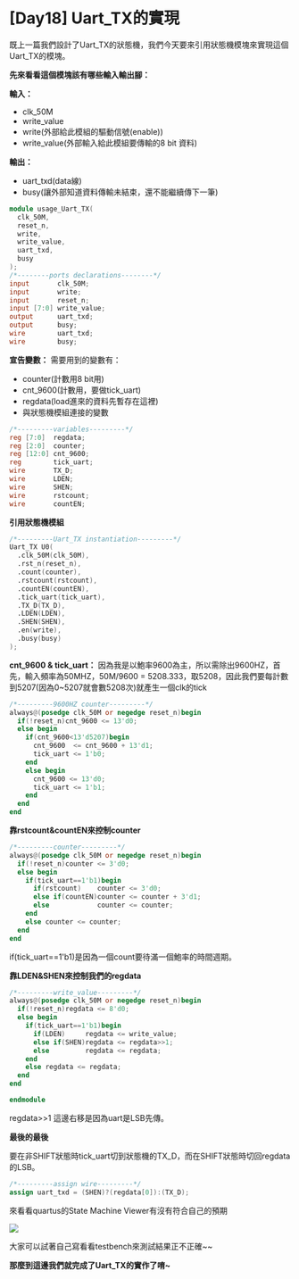 # [Day18] Uart_TX的實現
既上一篇我們設計了Uart_TX的狀態機，我們今天要來引用狀態機模塊來實現這個Uart_TX的模塊。

**先來看看這個模塊該有哪些輸入輸出腳：**

**輸入：**
- clk_50M
- write_value
- write(外部給此模組的驅動信號(enable))
- write_value(外部輸入給此模組要傳輸的8 bit 資料)

**輸出：**
- uart_txd(data線)
- busy(讓外部知道資料傳輸未結束，還不能繼續傳下一筆)


```verilog
module usage_Uart_TX(
  clk_50M, 
  reset_n, 
  write, 
  write_value, 
  uart_txd, 
  busy
);
/*--------ports declarations--------*/
input       clk_50M;
input       write;
input       reset_n;
input [7:0] write_value;
output      uart_txd;
output      busy;
wire        uart_txd;
wire        busy;
```
**宣告變數：**
需要用到的變數有：
- counter(計數用8 bit用)
- cnt_9600(計數用，要做tick_uart)
- regdata(load進來的資料先暫存在這裡)
- 與狀態機模組連接的變數

```verilog
/*---------variables---------*/
reg [7:0]  regdata;
reg [2:0]  counter;
reg [12:0] cnt_9600;
reg        tick_uart;
wire       TX_D;
wire       LDEN;
wire       SHEN;
wire       rstcount;
wire       countEN;
```

**引用狀態機模組**

```verilog
/*---------Uart_TX instantiation---------*/
Uart_TX U0(
  .clk_50M(clk_50M),
  .rst_n(reset_n),
  .count(counter),
  .rstcount(rstcount),
  .countEN(countEN),
  .tick_uart(tick_uart),
  .TX_D(TX_D),
  .LDEN(LDEN),
  .SHEN(SHEN),
  .en(write),
  .busy(busy)
);
```

**cnt_9600 & tick_uart：**
因為我是以鮑率9600為主，所以需除出9600HZ，首先，輸入頻率為50MHZ，50M/9600 = 5208.333，取5208，因此我們要每計數到5207(因為0~5207就會數5208次)就產生一個clk的tick

```verilog
/*---------9600HZ counter---------*/
always@(posedge clk_50M or negedge reset_n)begin
  if(!reset_n)cnt_9600 <= 13'd0;
  else begin
    if(cnt_9600<13'd5207)begin
      cnt_9600  <= cnt_9600 + 13'd1;
      tick_uart <= 1'b0;
    end 
    else begin
      cnt_9600 <= 13'd0;
      tick_uart <= 1'b1;
    end 
  end
end
```

**靠rstcount&countEN來控制counter**

```verilog
/*---------counter---------*/
always@(posedge clk_50M or negedge reset_n)begin
  if(!reset_n)counter <= 3'd0;
  else begin
    if(tick_uart==1'b1)begin
      if(rstcount)    counter <= 3'd0;
      else if(countEN)counter <= counter + 3'd1;
      else            counter <= counter;
    end
    else counter <= counter;
  end
end
```
if(tick_uart==1'b1)是因為一個count要待滿一個鮑率的時間週期。

**靠LDEN&SHEN來控制我們的regdata**

```verilog
/*---------write_value---------*/
always@(posedge clk_50M or negedge reset_n)begin
  if(!reset_n)regdata <= 8'd0;
  else begin
    if(tick_uart==1'b1)begin
      if(LDEN)     regdata <= write_value;
      else if(SHEN)regdata <= regdata>>1;
      else         regdata <= regdata;
    end
    else regdata <= regdata;
  end
end

endmodule
```
regdata>>1 這邊右移是因為uart是LSB先傳。

**最後的最後**

要在非SHIFT狀態時tick_uart切到狀態機的TX_D，而在SHIFT狀態時切回regdata的LSB。

```verilog
/*---------assign wire---------*/
assign uart_txd = (SHEN)?(regdata[0]):(TX_D);
```

來看看quartus的State Machine Viewer有沒有符合自己的預期

![](https://i.imgur.com/Ud3uOgp.png)

大家可以試著自己寫看看testbench來測試結果正不正確~~

**那麼到這邊我們就完成了Uart_TX的實作了唷~**
